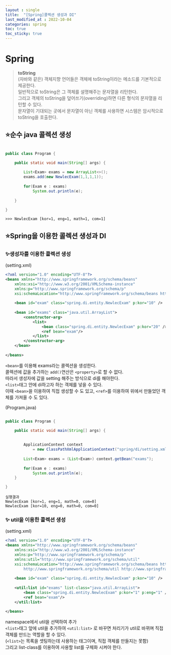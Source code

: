 ```yaml
---
layout : single
title:  "[Spring]콜렉션 생성과 DI"
last_modified_at : 2022-10-04
categories: spring
toc: true
toc_sticky: true
---
```


# Spring

> **toString**   
(자바와 같은) 객체지향 언어들은 객체에 toString이라는 메소드를 기본적으로 제공한다.  
일반적으로 toString은 그 객체를 설명해주는 문자열을 리턴한다.  
그리고 객체의 toString을 덮어쓰기(overriding)하면 다른 형식의 문자열을 리턴할 수 있다.  
문자열이 기대되는 곳에서 문자열이 아닌 객체를 사용하면 시스템은 암시적으로 toString을 호출한다.  

## ⭐순수 java 콜렉션 생성
```java

public class Program {

	public static void main(String[] args) {
		
		List<Exam> exams = new ArrayList<>();
		exams.add(new NewlecExam(1,1,1,1));
		
		for(Exam e : exams)
			System.out.println(e);
		
	}

}

```
```
>>> NewlecExam [kor=1, eng=1, math=1, com=1]
```

## ⭐Spring을 이용한 콜렉션 생성과 DI

### ✨생성자를 이용한 콜렉션 생성
(setting.xml)
```xml
<?xml version="1.0" encoding="UTF-8"?>
<beans xmlns="http://www.springframework.org/schema/beans"
	xmlns:xsi="http://www.w3.org/2001/XMLSchema-instance"
	xmlns:p="http://www.springframework.org/schema/p"
	xsi:schemaLocation="http://www.springframework.org/schema/beans http://www.springframework.org/schema/beans/spring-beans.xsd">
	
	<bean id="exam" class="spring.di.entity.NewlecExam" p:kor="10" />
	
	<bean id="exams" class="java.util.ArrayList">
		<constructor-arg>
			<list>
				<bean class="spring.di.entity.NewlecExam" p:kor="20" />	
				<ref bean="exam"/>		
			</list>
		</constructor-arg>
	</bean>
	
</beans>
```
`<bean>`를 이용해 exams라는 콜렉션을 생성한다.  
콜렉션에 값을 추가하는 `add()`연산은 `<property>`로 할 수 없다.  
따라서 생성자에 값을 setting 해주는 방식으로 di를 해야한다.  
`<list>`태그 안에 di하고자 하는 객체를 넣을 수 있다.  
이때 `<bean>`을 이용하여 직접 생성할 수 도 있고, `<ref>`를 이용하여 위에서 만들었던 객체를 가져올 수 도 있다.  


(Program.java)
```java

public class Program {

	public static void main(String[] args) {
		
	
		ApplicationContext context 
			= new ClassPathXmlApplicationContext("spring/di/setting.xml");
		
		List<Exam> exams = (List<Exam>) context.getBean("exams");
		
		for(Exam e : exams)
			System.out.println(e);
	}

}
```
```
실행결과
NewlecExam [kor=1, eng=1, math=0, com=0]
NewlecExam [kor=10, eng=0, math=0, com=0]
```

### ✨ util을 이용한 콜렉션 생성
(setting.xml)
```xml
<?xml version="1.0" encoding="UTF-8"?>
<beans xmlns="http://www.springframework.org/schema/beans"
	xmlns:xsi="http://www.w3.org/2001/XMLSchema-instance"
	xmlns:p="http://www.springframework.org/schema/p"
	xmlns:util="http://www.springframework.org/schema/util"
	xsi:schemaLocation="http://www.springframework.org/schema/beans http://www.springframework.org/schema/beans/spring-beans.xsd
		http://www.springframework.org/schema/util http://www.springframework.org/schema/util/spring-util-4.3.xsd">
	
	<bean id="exam" class="spring.di.entity.NewlecExam" p:kor="10" />
	
	<util:list id="exams" list-class="java.util.ArrayList">
		<bean class="spring.di.entity.NewlecExam" p:kor="1" p:eng="1" />	
		<ref bean="exam"/>		
	</util:list>

</beans>

```
namespace에서 util을 선택하여 추가  
`<list>`태그 앞에 util을 추가하여 `<util:list>` 로 바꾸면 처리기가 util로 바뀌며 직접 객체를 만드는 역할을 할 수 있다.    
(`<list>`는 목록을 셋팅하는데 사용하는 태그이며, 직접 객체를 만들지는 못함)  
그리고 list-class를 이용하여 사용할 list를 구체화 시켜야 한다.  

















